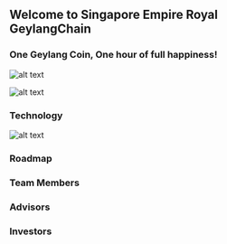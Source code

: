 ## Welcome to Singapore Empire Royal GeylangChain

### One Geylang Coin, One hour of full happiness!

![alt text](https://github.com/lai3d/geylang.io/blob/master/images/GCoin@0,25x.png?raw=true "Geylang Coin")

![alt text](https://github.com/lai3d/geylang.io/blob/master/images/geylang.png?raw=true "Geylang Blockchain")

### Technology

![alt text](https://github.com/lai3d/geylang.io/blob/master/images/blockchain.jpg?raw=true "Blockchain")

### Roadmap

### Team Members

### Advisors

### Investors


